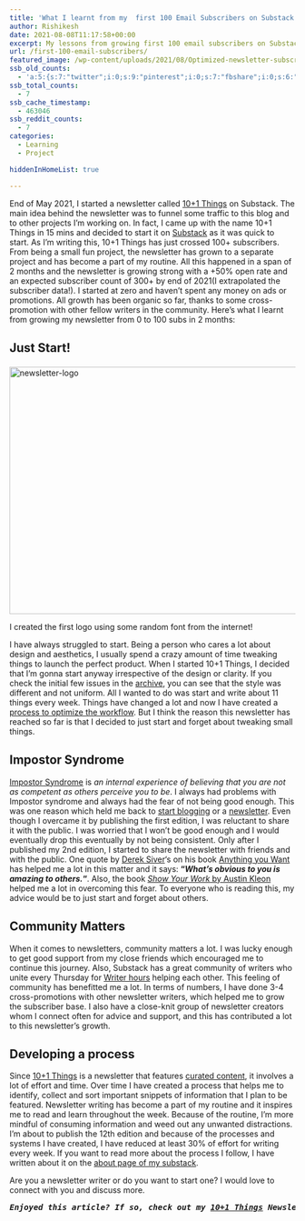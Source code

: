 ```yaml
---
title: 'What I learnt from my  first 100 Email Subscribers on Substack'
author: Rishikesh
date: 2021-08-08T11:17:58+00:00
excerpt: My lessons from growing first 100 email subscribers on Substack.
url: /first-100-email-subscribers/
featured_image: /wp-content/uploads/2021/08/Optimized-newsletter-subscriber.jpg
ssb_old_counts:
  - 'a:5:{s:7:"twitter";i:0;s:9:"pinterest";i:0;s:7:"fbshare";i:0;s:6:"reddit";i:0;s:6:"tumblr";N;}'
ssb_total_counts:
  - 7
ssb_cache_timestamp:
  - 463046
ssb_reddit_counts:
  - 7
categories:
  - Learning
  - Project

hiddenInHomeList: true

---
```

<p class="has-drop-cap">
  End of May 2021, I started a newsletter called <a href="https://rishikesh.substack.com/" target="_blank" rel="noreferrer noopener" title="https://rishikesh.substack.com/">10+1 Things</a> on Substack. The main idea behind the newsletter was to funnel some traffic to this blog and to other projects I&#8217;m working on. In fact, I came up with the name 10+1 Things in 15 mins and decided to start it on <a href="https://substack.com/" target="_blank" rel="noreferrer noopener" title="https://substack.com/">Substack</a> as it was quick to start. As I&#8217;m writing this, 10+1 Things has just crossed 100+ subscribers. From being a small fun project, the newsletter has grown to a separate project and has become a part of my routine. All this happened in a span of 2 months and the newsletter is growing strong with a +50% open rate and an expected subscriber count of 300+ by end of 2021(I extrapolated the subscriber data!). I started at zero and haven&#8217;t spent any money on ads or promotions. All growth has been organic so far, thanks to some cross-promotion with other fellow writers in the community. Here&#8217;s what I learnt from growing my newsletter from 0 to 100 subs in 2 months:
</p>

## **Just Start!**<figure class="wp-block-image size-full is-style-default">

<img decoding="async" loading="lazy" width="580" height="435" src="https://i0.wp.com/rishikeshs.com/wp-content/uploads/2021/08/Old-Logo.png?resize=580%2C435&#038;ssl=1" alt="newsletter-logo" class="wp-image-504" srcset="https://i0.wp.com/rishikeshs.com/wp-content/uploads/2021/08/Old-Logo.png?w=1024&ssl=1 1024w, https://i0.wp.com/rishikeshs.com/wp-content/uploads/2021/08/Old-Logo.png?resize=300%2C225&ssl=1 300w, https://i0.wp.com/rishikeshs.com/wp-content/uploads/2021/08/Old-Logo.png?resize=768%2C576&ssl=1 768w" sizes="(max-width: 580px) 100vw, 580px" data-recalc-dims="1" /> <figcaption>I created the first logo using some random font from the internet!</figcaption></figure> 

I have always struggled to start. Being a person who cares a lot about design and aesthetics, I usually spend a crazy amount of time tweaking things to launch the perfect product. When I started 10+1 Things, I decided that I&#8217;m gonna start anyway irrespective of the design or clarity. If you check the initial few issues in the <a href="https://rishikesh.substack.com/archive" target="_blank" rel="noreferrer noopener" title="https://rishikesh.substack.com/archive">archive</a>, you can see that the style was different and not uniform. All I wanted to do was start and write about 11 things every week. Things have changed a lot and now I have created a <a href="https://rishikesh.substack.com/about" target="_blank" rel="noreferrer noopener" title="https://rishikesh.substack.com/about">process to optimize the workflow</a>. But I think the reason this newsletter has reached so far is that I decided to just start and forget about tweaking small things.

## **Impostor Syndrome**

<a href="https://www.verywellmind.com/imposter-syndrome-and-social-anxiety-disorder-4156469#:~:text=Impostor%20syndrome%20(IS)%20refers%20to,perfectionism%20and%20the%20social%20context." target="_blank" rel="noreferrer noopener" title="https://www.verywellmind.com/imposter-syndrome-and-social-anxiety-disorder-4156469#:~:text=Impostor%20syndrome%20(IS)%20refers%20to,perfectionism%20and%20the%20social%20context.">Impostor Syndrome</a> is _an internal experience of believing that you are not as competent as others perceive you to be_. I always had problems with Impostor syndrome and always had the fear of not being good enough. This was one reason which held me back to <a href="https://rishikeshs.com/5-reasons-why-i-decided-to-start-a-blog/" target="_blank" rel="noreferrer noopener" title="5 Reasons Why I Decided to Start a Blog">start blogging</a> or a <a href="https://rishikeshs.com/newsletter/" target="_blank" rel="noreferrer noopener" title="Join 10+1 Things">newsletter</a>. Even though I overcame it by publishing the first edition, I was reluctant to share it with the public. I was worried that I won&#8217;t be good enough and I would eventually drop this eventually by not being consistent. Only after I published my 2nd edition, I started to share the newsletter with friends and with the public. One quote by <a href="https://sive.rs/obvious" target="_blank" rel="noreferrer noopener" title="https://sive.rs/obvious">Derek Siver</a>&#8216;s on his book <a href="https://geni.us/rsh-anythingyouwant" rel="sponsored" title="https://geni.us/rsh-anythingyouwant">Anything you Want</a> has helped me a lot in this matter and it says: **&#8220;_What’s obvious to you is amazing to others._&#8220;**. Also, the book [_Show Your Work_ by Austin Kleon][1] helped me a lot in overcoming this fear. To everyone who is reading this, my advice would be to just start and forget about others.

## **Community Matters**

When it comes to newsletters, community matters a lot. I was lucky enough to get good support from my close friends which encouraged me to continue this journey. Also, Substack has a great community of writers who unite every Thursday for <a href="https://on.substack.com/p/office-hours-10" target="_blank" rel="noreferrer noopener" title="https://on.substack.com/p/office-hours-10">Writer hours</a> helping each other. This feeling of community has benefitted me a lot. In terms of numbers, I have done 3-4 cross-promotions with other newsletter writers, which helped me to grow the subscriber base. I also have a close-knit group of newsletter creators whom I connect often for advice and support, and this has contributed a lot to this newsletter&#8217;s growth.

## **Developing a process**

Since <a href="https://rishikesh.substack.com/" target="_blank" rel="noreferrer noopener" title="https://rishikesh.substack.com/">10+1 Things</a> is a newsletter that features <a href="https://rishikeshs.com/curator-economy/" target="_blank" rel="noreferrer noopener" title="Curator Economy: Why Human Curation matters">curated content</a>, it involves a lot of effort and time. Over time I have created a process that helps me to identify, collect and sort important snippets of information that I plan to be featured. Newsletter writing has become a part of my routine and it inspires me to read and learn throughout the week. Because of the routine, I&#8217;m more mindful of consuming information and weed out any unwanted distractions. I&#8217;m about to publish the 12th edition and because of the processes and systems I have created, I have reduced at least 30% of effort for writing every week. If you want to read more about the process I follow, I have written about it on the <a href="https://rishikesh.substack.com/about" target="_blank" rel="noreferrer noopener" title="https://rishikesh.substack.com/about">about page of my substack</a>. 

Are you a newsletter writer or do you want to start one? I would love to connect with you and discuss more.

<pre class="wp-block-preformatted"><em><strong>Enjoyed this article? If so, check out my <a href="https://rishikesh.substack.com/" target="_blank" rel="noreferrer noopener">10+1 Things</a> Newsletter that I send out every Saturday. It contains 11 interesting Things I thought were worth sharing including books,articles, projects, and other things I'm curious about. <a href="https://rishikesh.substack.com/archive">Click here </a>if you would like to check out the previous issues and may be subscribe! &nbsp;</strong></em></pre>

 [1]: https://rishikeshs.com/show-your-work-by-austin-kleon-book-summary-notes/ "Show Your Work by Austin Kleon: Book Summary & Notes"